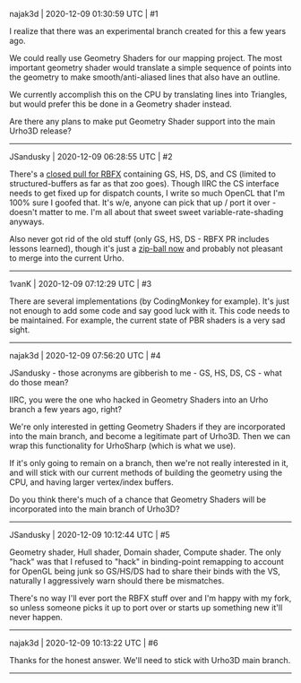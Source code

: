 najak3d | 2020-12-09 01:30:59 UTC | #1

I realize that there was an experimental branch created for this a few years ago.

We could really use Geometry Shaders for our mapping project.   The most important geometry shader would translate a simple sequence of points into the geometry to make smooth/anti-aliased lines that also have an outline.

We currently accomplish this on the CPU by translating lines into Triangles, but would prefer this be done in a Geometry shader instead.

Are there any plans to make put Geometry Shader support into the main Urho3D release?

-------------------------

JSandusky | 2020-12-09 06:28:55 UTC | #2

There's a [closed pull for RBFX](https://github.com/rokups/rbfx/pull/203) containing GS, HS, DS, and CS (limited to structured-buffers as far as that zoo goes). Though IIRC the CS interface needs to get fixed up for dispatch counts, I write so much OpenCL that I'm 100% sure I goofed that. It's w/e, anyone can pick that up / port it over - doesn't matter to me. I'm all about that sweet sweet variable-rate-shading anyways.

Also never got rid of the old stuff (only GS, HS, DS - RBFX PR includes lessons learned), though it's just a [zip-ball now](https://github.com/JSandusky/Urho3D) and probably not pleasant to merge into the current Urho.

-------------------------

1vanK | 2020-12-09 07:12:29 UTC | #3

There are several implementations (by CodingMonkey for example). It's just not enough to add some code and say good luck with it. This code needs to be maintained. For example, the current state of PBR shaders is a very sad sight.

-------------------------

najak3d | 2020-12-09 07:56:20 UTC | #4

JSandusky - those acronyms are gibberish to me - GS, HS, DS, CS - what do those mean?

IIRC, you were the one who hacked in Geometry Shaders into an Urho branch a few years ago, right?

We're only interested in getting Geometry Shaders if they are incorporated into the main branch, and become a legitimate part of Urho3D.   Then we can wrap this functionality for UrhoSharp (which is what we use).

If it's only going to remain on a branch, then we're not really interested in it, and will stick with our current methods of building the geometry using the CPU, and having larger vertex/index buffers.

Do you think there's much of a chance that Geometry Shaders will be incorporated into the main branch of Urho3D?

-------------------------

JSandusky | 2020-12-09 10:12:44 UTC | #5

Geometry shader, Hull shader, Domain shader, Compute shader. The only "hack" was that I refused to "hack" in binding-point remapping to account for OpenGL being junk so GS/HS/DS had to share their binds with the VS, naturally I aggressively warn should there be mismatches.

There's no way I'll ever port the RBFX stuff over and I'm happy with my fork, so unless someone picks it up to port over or starts up something new it'll never happen.

-------------------------

najak3d | 2020-12-09 10:13:22 UTC | #6

Thanks for the honest answer.   We'll need to stick with Urho3D main branch.

-------------------------

